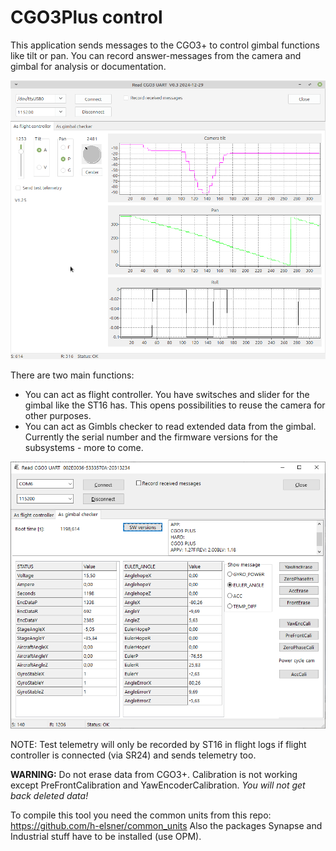 # CGO3Plus control
This application sends messages to the CGO3+ to control gimbal functions like tilt or pan. You can record answer-messages from the camera and gimbal for analysis or documentation.

![Screenshot](ControlCGO3.png)

There are two main functions:
- You can act as flight controller. You have switsches and slider for the gimbal like the ST16 has. This opens possibilities to reuse the camera for other purposes.
- You can act as Gimbls checker to read extended data from the gimbal. Currently the serial number and the firmware versions for the subsystems - more to come.

![Screenshot](ControlCGO3_YGC.png)

NOTE: Test telemetry will only be recorded by ST16 in flight logs if flight controller is connected (via SR24) and sends telemetry too.

**WARNING:** Do not erase data from CGO3+. Calibration is not working except PreFrontCalibration and YawEncoderCalibration. *You will not get back deleted data!*

To compile this tool you need the common units from this repo: https://github.com/h-elsner/common_units
Also the packages Synapse and Industrial stuff have to be installed (use OPM).
